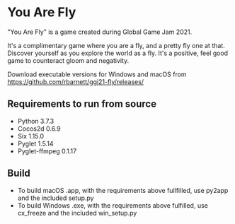 # You Are Fly

"You Are Fly" is a game created during Global Game Jam 2021.

It's a complimentary game where you are a fly, and a pretty fly one at that.
Discover yourself as you explore the world as a fly.
It's a positive, feel good game to counteract gloom and negativity.

Download executable versions for Windows and macOS from https://github.com/rbarnett/ggj21-fly/releases/

## Requirements to run from source
- Python 3.7.3
- Cocos2d 0.6.9
- Six 1.15.0
- Pyglet 1.5.14
- Pyglet-ffmpeg 0.1.17

## Build
- To build macOS .app, with the requirements above fullfilled, use py2app and the included setup.py
- To build Windows .exe, with the requirements above fulfilled, use cx_freeze and the included win_setup.py
